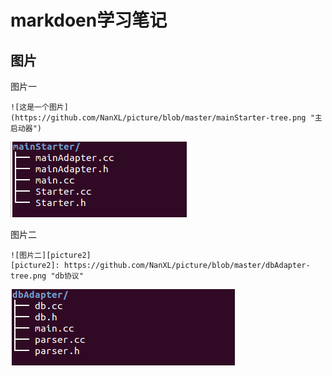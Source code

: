# markdoen学习笔记

## 图片

图片一 

	![这是一个图片](https://github.com/NanXL/picture/blob/master/mainStarter-tree.png "主启动器")
    
	
![图片一](https://github.com/NanXL/picture/blob/master/mainStarter-tree.png "主启动器")



图片二  

	![图片二][picture2] 
    [picture2]: https://github.com/NanXL/picture/blob/master/dbAdapter-tree.png "db协议"
	
![图片二][picture2] 









[picture2]: https://github.com/NanXL/picture/blob/master/dbAdapter-tree.png "db协议"